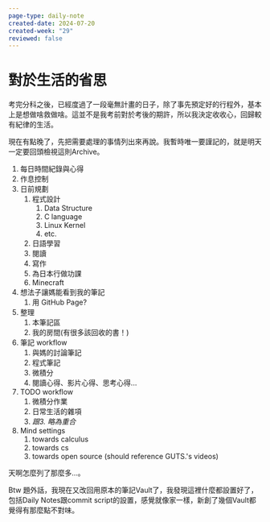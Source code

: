 ```yaml
---
page-type: daily-note
created-date: 2024-07-20
created-week: "29"
reviewed: false
---
```

# 對於生活的省思
考完分科之後，已經度過了一段毫無計畫的日子，除了事先預定好的行程外，基本上是想做啥救做啥。這並不是我考前對於考後的期許，所以我決定收收心，回歸較有紀律的生活。

現在有點晚了，先把需要處理的事情列出來再說。我暫時唯一要謹記的，就是明天一定要回頭檢視這則Archive。
1. 每日時間紀錄與心得
2. 作息控制
3. 日前規劃
	1. 程式設計
		1. Data Structure
		2. C language
		3. Linux Kernel
		4. etc.
	2. 日語學習
	3. 閱讀
	4. 寫作
	5. 為日本行做功課
	6. Minecraft
4. 想法子讓媽能看到我的筆記
	1. 用 GitHub Page?
5. 整理
	1. 本筆記區
	2. 我的房間(有很多該回收的書！)
6. 筆記 workflow
	1. 與媽的討論筆記
	2. 程式筆記
	3. 微積分
	4. 閱讀心得、影片心得、思考心得...
7. TODO workflow
	1. 微積分作業
	2. 日常生活的雜項
	3. *跟3. 略為重合*
8. Mind settings
	1. towards calculus
	2. towards cs
	3. towards open source (should reference GUTS.'s videos)

天啊怎麼列了那麼多...。

Btw 題外話，我現在又改回用原本的筆記Vault了，我發現這裡什麼都設置好了，包括Daily Notes跟commit script的設置，感覺就像家一樣，新創了幾個Vault都覺得有那麼點不對味。